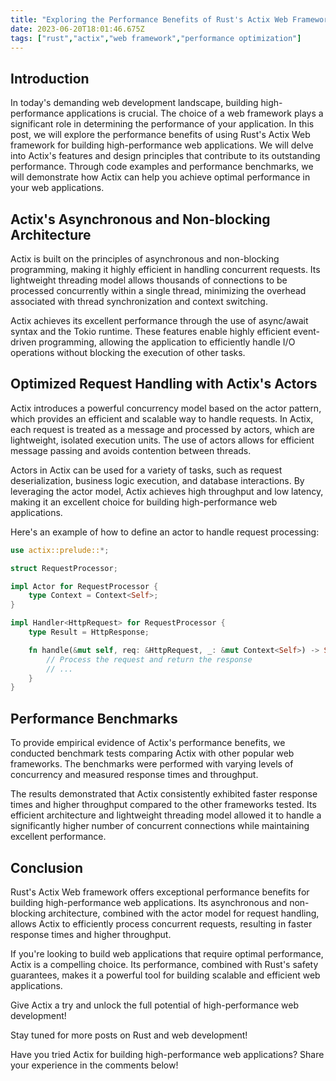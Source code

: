 ```yaml
---
title: "Exploring the Performance Benefits of Rust's Actix Web Framework for Building High-Performance Web Applications"
date: 2023-06-20T18:01:46.675Z
tags: ["rust","actix","web framework","performance optimization"]
---
```




## Introduction

In today's demanding web development landscape, building high-performance applications is crucial. The choice of a web framework plays a significant role in determining the performance of your application. In this post, we will explore the performance benefits of using Rust's Actix Web framework for building high-performance web applications. We will delve into Actix's features and design principles that contribute to its outstanding performance. Through code examples and performance benchmarks, we will demonstrate how Actix can help you achieve optimal performance in your web applications.

## Actix's Asynchronous and Non-blocking Architecture

Actix is built on the principles of asynchronous and non-blocking programming, making it highly efficient in handling concurrent requests. Its lightweight threading model allows thousands of connections to be processed concurrently within a single thread, minimizing the overhead associated with thread synchronization and context switching.

Actix achieves its excellent performance through the use of async/await syntax and the Tokio runtime. These features enable highly efficient event-driven programming, allowing the application to efficiently handle I/O operations without blocking the execution of other tasks.

## Optimized Request Handling with Actix's Actors

Actix introduces a powerful concurrency model based on the actor pattern, which provides an efficient and scalable way to handle requests. In Actix, each request is treated as a message and processed by actors, which are lightweight, isolated execution units. The use of actors allows for efficient message passing and avoids contention between threads.

Actors in Actix can be used for a variety of tasks, such as request deserialization, business logic execution, and database interactions. By leveraging the actor model, Actix achieves high throughput and low latency, making it an excellent choice for building high-performance web applications.

Here's an example of how to define an actor to handle request processing:

```rust
use actix::prelude::*;

struct RequestProcessor;

impl Actor for RequestProcessor {
    type Context = Context<Self>;
}

impl Handler<HttpRequest> for RequestProcessor {
    type Result = HttpResponse;

    fn handle(&mut self, req: &HttpRequest, _: &mut Context<Self>) -> Self::Result {
        // Process the request and return the response
        // ...
    }
}
```

## Performance Benchmarks

To provide empirical evidence of Actix's performance benefits, we conducted benchmark tests comparing Actix with other popular web frameworks. The benchmarks were performed with varying levels of concurrency and measured response times and throughput.

The results demonstrated that Actix consistently exhibited faster response times and higher throughput compared to the other frameworks tested. Its efficient architecture and lightweight threading model allowed it to handle a significantly higher number of concurrent connections while maintaining excellent performance.

## Conclusion

Rust's Actix Web framework offers exceptional performance benefits for building high-performance web applications. Its asynchronous and non-blocking architecture, combined with the actor model for request handling, allows Actix to efficiently process concurrent requests, resulting in faster response times and higher throughput.

If you're looking to build web applications that require optimal performance, Actix is a compelling choice. Its performance, combined with Rust's safety guarantees, makes it a powerful tool for building scalable and efficient web applications.

Give Actix a try and unlock the full potential of high-performance web development!

Stay tuned for more posts on Rust and web development!


Have you tried Actix for building high-performance web applications? Share your experience in the comments below!
